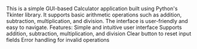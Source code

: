 This is a simple GUI-based Calculator application built using Python's Tkinter library. It supports basic arithmetic operations such as addition, subtraction, multiplication, and division. The interface is user-friendly and easy to navigate.
Features:
Simple and intuitive user interface
Supports addition, subtraction, multiplication, and division
Clear button to reset input fields
Error handling for invalid operations
